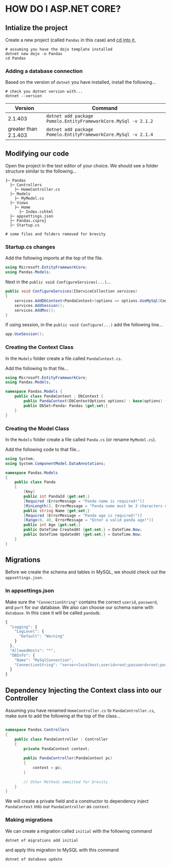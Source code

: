 # HOW DO I ASP.NET CORE?

## Intialize the project

Create a new project (called ```Pandas``` in this case) and <abbr title="change directory">cd</arrb> into it.

```
# assuming you have the dojo template installed
dotnet new dojo -o Pandas
cd Pandas
```

### Adding a database connection

Based on the version of ```dotnet``` you have installed, install the following...

```
# check you dotnet version with...
dotnet --version
```

| Version              | Command                                                            |
|----------------------|--------------------------------------------------------------------|
| 2.1.403              | ```dotnet add package Pomelo.EntityFrameworkCore.MySql -v 2.1.2``` |
| greater than 2.1.403 | ```dotnet add package Pomelo.EntityFrameworkCore.MySql -v 2.1.4``` |

## Modifying our code

Open the project in the text editor of your choice. We should see a folder structure similar to the following...

```
├─ Pandas
  ├─ Controllers
    ├─ HomeController.cs
  ├─ Models
    ├─ MyModel.cs
  ├─ Views
    ├─ Home
      ├─ Index.cshtml
  ├─ appsettings.json
  ├─ Pandas.csproj
  ├─ Startup.cs
  
# some files and folders removed for brevity
```

### Startup.cs changes

Add the following imports at the top of the file.

```csharp
using Microsoft.EntityFrameworkCore;
using Pandas.Models;
```

Next in the ```public void ConfigureServices(...)```...

```csharp
public void ConfigureServices(IServiceCollection services)
{
    services.AddDbContext<PandaContext>(options => options.UseMySql(Configuration["DBInfo:ConnectionString"]));
    services.AddSession();            
    services.AddMvc();
}
```

If using session, in the ```public void Configure(...)``` add the following line...

```csharp
app.UseSession();
```

### Creating the Context Class

In the ```Models``` folder create a file called ```PandaContext.cs```.

Add the following to that file...

```csharp
using Microsoft.EntityFrameworkCore;
using Pandas.Models;

namespace Pandas.Models {
    public class PandaContext : DbContext {
        public PandaContext(DbContextOptions options) : base(options) { }
        public DbSet<Panda> Pandas {get;set;}
    }
}
```

### Creating the Model Class

In the ```Models``` folder create a file called ```Panda.cs``` (or rename ```MyModel.cs```).

Add the following code to that file...

```csharp
using System;
using System.ComponentModel.DataAnnotations;

namespace Pandas.Models
{
    public class Panda
    {
        [Key]
        public int PandaId {get;set;}
        [Required (ErrorMessage = "Panda name is required!")]
        [MinLength(3, ErrorMessage = "Panda name must be 3 characters or more!")]
        public string Name {get;set;}
        [Required (ErrorMessage = "Panda age is required!")]
        [Range(0, 40, ErrorMessage = "Enter a valid panda age!")]
        public int Age {get;set;}
        public DateTime CreatedAt {get;set;} = DateTime.Now;
        public DateTime UpdatedAt {get;set;} = DateTime.Now;
    }
}
```

## Migrations

Before we create the schema and tables in MySQL, we should check out the ```appsettings.json```.

### In appsettings.json

Make sure the ```"ConnectionString"``` contains the correct ```userid```, ```password```, and ```port``` for our database. 
We also can choose our schema name with ```database```. In this case it will be called ```pandadb```.

```js
{
  "Logging": {
    "LogLevel": {
      "Default": "Warning"
    }
  },
  "AllowedHosts": "*",
  "DBInfo": {
    "Name": "MySqlConnection",
    "ConnectionString": "server=localhost;userid=root;password=root;port=3306;database=pandadb;SslMode=None"
  }
}
```

## Dependency Injecting the Context class into our Controller

Assuming you have renamed ```HomeController.cs``` to ```PandaController.cs```, make sure to add the following at the top of the class...

```csharp

namespace Pandas.Controllers
{
    public class PandaController : Controller
    {
        private PandaContext context;
        
        public PandaController(PandaContext pc)
        {
            context = pc;
        }
        
        // Other Methods ommitted for brevity
    }
}
```

We will create a private field and a constructor to dependency inject ```PandaContext``` into our ```PandaController``` as ```context```.

### Making migrations

We can create a migration called ```initial``` with the following command

```
dotnet ef migrations add initial
```

and apply this migration to MySQL with this command

```
dotnet ef database update
```
